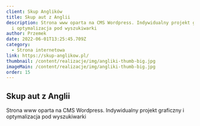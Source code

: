 ```yaml
---
client: Skup Anglików
title: Skup aut z Anglii
description: Strona www oparta na CMS Wordpress. Indywidualny projekt graficzny
  i optymalizacja pod wyszukiwarki
author: Przemek
date: 2022-06-01T13:25:45.709Z
category:
  - Strona internetowa
link: https://skup-anglikow.pl/
thumbnail: /content/realizacje/img/angliki-thumb-big.jpg
imageMain: /content/realizacje/img/angliki-thumb-big.jpg
order: 15
---
```


## Skup aut z Anglii

Strona www oparta na CMS Wordpress. Indywidualny projekt graficzny i optymalizacja pod wyszukiwarki